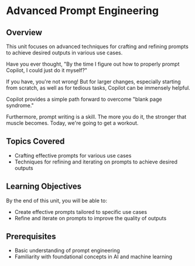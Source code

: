 # Advanced Prompt Engineering

## Overview

This unit focuses on advanced techniques for crafting and refining prompts to achieve desired outputs in various use cases.

Have you ever thought, "By the time I figure out how to properly prompt Copilot, I could just do it myself?"

If you have, you're not wrong! But for larger changes, especially starting from scratch, as well as for tedious tasks, Copilot can be immensely helpful.

Copilot provides a simple path forward to overcome "blank page syndrome."

Furthermore, prompt writing is a skill. The more you do it, the stronger that muscle becomes. Today, we're going to get a workout.

## Topics Covered

- Crafting effective prompts for various use cases
- Techniques for refining and iterating on prompts to achieve desired outputs

## Learning Objectives

By the end of this unit, you will be able to:

- Create effective prompts tailored to specific use cases
- Refine and iterate on prompts to improve the quality of outputs

## Prerequisites

- Basic understanding of prompt engineering
- Familiarity with foundational concepts in AI and machine learning
